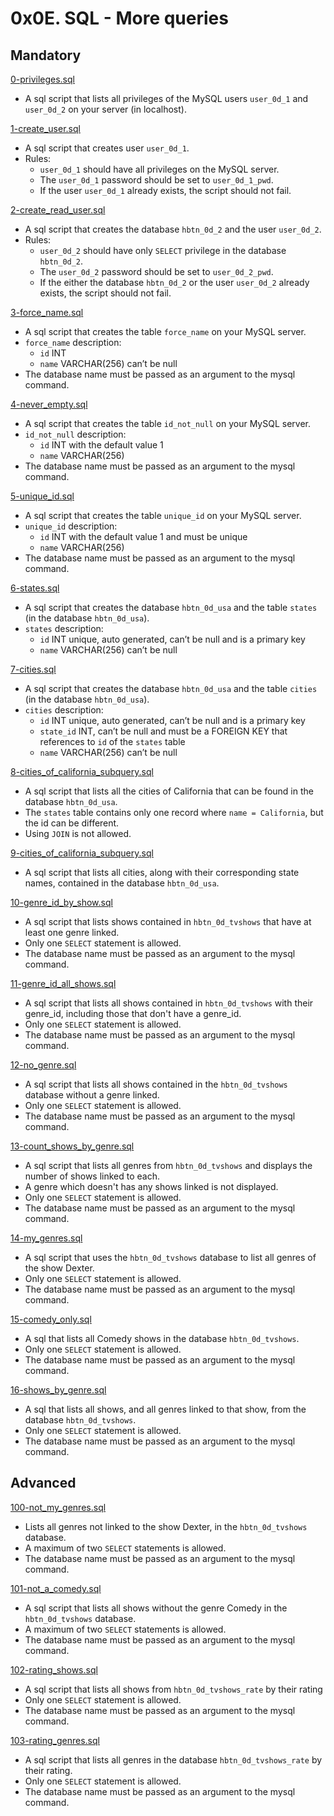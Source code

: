 # 0x0E. SQL - More queries

## Mandatory

[0-privileges.sql](./0-privileges.sql)

- A sql script that lists all privileges of the MySQL users `user_0d_1` and
  `user_0d_2` on your server (in localhost).

[1-create_user.sql](./1-create_user.sql)

- A sql script that creates user `user_0d_1`.
- Rules:
  - `user_0d_1` should have all privileges on the MySQL server.
  - The `user_0d_1` password should be set to `user_0d_1_pwd`.
  - If the user `user_0d_1` already exists, the script should not fail.

[2-create_read_user.sql](./2-create_read_user.sql)

- A sql script that creates the database `hbtn_0d_2` and the user `user_0d_2`.
- Rules:
  - `user_0d_2` should have only `SELECT` privilege in the database `hbtn_0d_2`.
  - The `user_0d_2` password should be set to `user_0d_2_pwd`.
  - If the either the database `hbtn_0d_2` or the user `user_0d_2` already
    exists, the script should not fail.

[3-force_name.sql](./3-force_name.sql)

- A sql script that creates the table `force_name` on your MySQL server.
- `force_name` description:
  - `id` INT
  - `name` VARCHAR(256) can’t be null
- The database name must be passed as an argument to the mysql command.

[4-never_empty.sql](./4-never_empty.sql)

- A sql script that creates the table `id_not_null` on your MySQL server.
- `id_not_null` description:
  - `id` INT with the default value 1
  - `name` VARCHAR(256)
- The database name must be passed as an argument to the mysql command.

[5-unique_id.sql](./5-unique_id.sql)

- A sql script that creates the table `unique_id` on your MySQL server.
- `unique_id` description:
  - `id` INT with the default value 1 and must be unique
  - `name` VARCHAR(256)
- The database name must be passed as an argument to the mysql command.

[6-states.sql](./6-states.sql)

- A sql script that creates the database `hbtn_0d_usa` and the table `states`
  (in the database `hbtn_0d_usa`).
- `states` description:
  - `id` INT unique, auto generated, can’t be null and is a primary key
  - `name` VARCHAR(256) can’t be null

[7-cities.sql](./7-cities.sql)

- A sql script that creates the database `hbtn_0d_usa` and the table `cities`
  (in the database `hbtn_0d_usa`).
- `cities` description:
  - `id` INT unique, auto generated, can’t be null and is a primary key
  - `state_id` INT, can’t be null and must be a FOREIGN KEY that references
    to `id` of the `states` table
  - `name` VARCHAR(256) can’t be null

[8-cities_of_california_subquery.sql](./8-cities_of_california_subquery.sql)

- A sql script that lists all the cities of California that can be found in
  the database `hbtn_0d_usa`.
- The `states` table contains only one record where `name = California`, but
  the id can be different.
- Using `JOIN` is not allowed.

[9-cities_of_california_subquery.sql](./9-cities_by_state_join.sql)

- A sql script that lists all cities, along with their corresponding state
  names, contained in the database `hbtn_0d_usa`.

[10-genre_id_by_show.sql](./10-genre_id_by_show.sql)

- A sql script that lists shows contained in `hbtn_0d_tvshows` that have at
  least one genre linked.
- Only one `SELECT` statement is allowed.
- The database name must be passed as an argument to the mysql command.

[11-genre_id_all_shows.sql](./11-genre_id_all_shows.sql)

- A sql script that lists all shows contained in `hbtn_0d_tvshows` with their
  genre_id, including those that don't have a genre_id.
- Only one `SELECT` statement is allowed.
- The database name must be passed as an argument to the mysql command.

[12-no_genre.sql](./12-no_genre.sql)

- A sql script that lists all shows contained in the `hbtn_0d_tvshows` database
  without a genre linked.
- Only one `SELECT` statement is allowed.
- The database name must be passed as an argument to the mysql command.

[13-count_shows_by_genre.sql](./13-count_shows_by_genre.sql)

- A sql script that lists all genres from `hbtn_0d_tvshows` and displays the
  number of shows linked to each.
- A genre which doesn't has any shows linked is not displayed.
- Only one `SELECT` statement is allowed.
- The database name must be passed as an argument to the mysql command.

[14-my_genres.sql](./14-my_genres.sql)

- A sql script that uses the `hbtn_0d_tvshows` database to list all genres of
  the show Dexter.
- Only one `SELECT` statement is allowed.
- The database name must be passed as an argument to the mysql command.

[15-comedy_only.sql](./15-comedy_only.sql)

- A sql that lists all Comedy shows in the database `hbtn_0d_tvshows`.
- Only one `SELECT` statement is allowed.
- The database name must be passed as an argument to the mysql command.

[16-shows_by_genre.sql](./16-shows_by_genre.sql)

- A sql that lists all shows, and all genres linked to that show, from the
  database `hbtn_0d_tvshows`.
- Only one `SELECT` statement is allowed.
- The database name must be passed as an argument to the mysql command.

## Advanced

[100-not_my_genres.sql](./100-not_my_genres.sql)

- Lists all genres not linked to the show Dexter, in the `hbtn_0d_tvshows` database.
- A maximum of two `SELECT` statements is allowed.
- The database name must be passed as an argument to the mysql command.

[101-not_a_comedy.sql](./101-not_a_comedy.sql)

- A sql script that lists all shows without the genre Comedy in
  the `hbtn_0d_tvshows` database.
- A maximum of two `SELECT` statements is allowed.
- The database name must be passed as an argument to the mysql command.

[102-rating_shows.sql](./102-rating_shows.sql)

- A sql script that lists all shows from `hbtn_0d_tvshows_rate` by their rating
- Only one `SELECT` statement is allowed.
- The database name must be passed as an argument to the mysql command.

[103-rating_genres.sql](./103-rating_genres.sql)

- A sql script that lists all genres in the database `hbtn_0d_tvshows_rate`
  by their rating.
- Only one `SELECT` statement is allowed.
- The database name must be passed as an argument to the mysql command.
